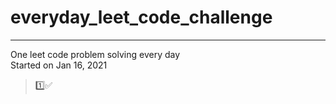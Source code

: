 # everyday_leet_code_challenge
---
One leet code problem solving every day   
Started on Jan 16, 2021   
>1️⃣✅
